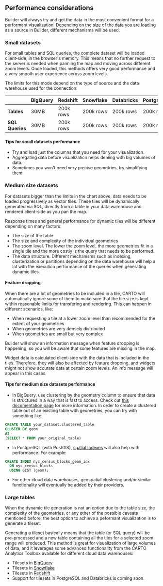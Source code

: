 ## Performance considerations

Builder will always try and get the data in the most convenient format for a performant visualization. Depending on the size of the data you are loading as a source in Builder, different mechanisms will be used.

### Small datasets

For small tables and SQL queries, the complete dataset will be loaded client-side, in the browser's memory. This means that no further request to the server is needed when panning the map and moving across different zoom levels. Once loaded, this methods offers very good performance and a very smooth user experience across zoom levels. 

The limits for this mode depend on the type of source and the data warehouse used for the connection: 

|   |**BigQuery**|**Redshift**|**Snowflake**|**Databricks**|**PostgreSQL**|
|---|---|---|---|---|---|
|**Tables**|30MB|200k rows|200k rows|200k rows|200k rows|
|**SQL Queries**|30MB|200k rows|200k rows|200k rows|200k rows|

#### Tips for small datasets performance

* Try and load just the columns that you need for your visualization.
* Aggregating data before visualization helps dealing with big volumes of data.
* Sometimes you won't need very precise geometries, try simplifying them.

### Medium size datasets

For datasets bigger than the limits in the chart above, data needs to be loaded progressively as vector tiles. These tiles will be dynamically generated via SQL, directly from a table in your data warehouse and rendered client-side as you pan the map.

Response times and general performance for dynamic tiles will be different depending on many factors: 
* The size of the table
* The size and complexity of the individual geometries
* The zoom level. The lower the zoom level, the more geometries fit in a single tile and the more costly is the query that needs to be performed.
* The data structure. Different mechanisms such as indexing, clusterization or partitions depending on the data warehouse will help a lot with the execution performance of the queries when generating dynamic tiles. 

#### Feature dropping

When there are a lot of geometries to be included in a tile, CARTO will automatically ignore some of them to make sure that the tile size is kept within reasonable limits for transfering and rendering. This can happen in different scenarios, like: 

* When requesting a tile at a lower zoom level than recommended for the extent of your geometries
* When geometries are very densely distributed
* When geometries are small but very complex

Builder will show an information message when feature dropping is happening, so you will be aware that some features are missing in the map. 

Widget data is calculated client-side with the data that is included in the tiles. Therefore, they will also be affected by feature dropping, and widgets might not show accurate data at certain zoom levels. An info message will appear in this cases. 

#### Tips for medium size datasets performance

* In BigQuery, use clustering by the geometry column to ensure that data is structured in a way that is fast to access. Check out [this documentation page](https://cloud.google.com/bigquery/docs/clustered-tables) for more information. 
In order to create a clustered table out of an existing table with geometries, you can try with something like: 
```sql
CREATE TABLE your_dataset.clustered_table
CLUSTER BY geom
AS 
(SELECT * FROM your_original_table)
```
* In PostgreSQL (with PostGIS), [spatial indexes](http://postgis.net/workshops/postgis-intro/indexing.html) will also help with performance. For example: 

```sql
CREATE INDEX nyc_census_blocks_geom_idx
  ON nyc_census_blocks
  USING GIST (geom);
```
* For other cloud data warehouses, geospatial clustering and/or similar functionality will eventually be added by their providers.

### Large tables

When the dynamic tile generation is not an option due to the table size, the complexity of the geometries, or any other of the possible caveats mentioned before, the best option to achieve a peformant visualization is to generate a tileset. 

Generating a tileset basically means that the table (or SQL query) will be pre-processed and a new table containing all the tiles for a selected zoom range will produced. This method is great for visualization of large volumes of data, and it leverages some advanced functionality from the CARTO Analytics Toolbox available for different cloud data warehouses: 

* Tilesets in [BigQuery](https://docs.carto.com/analytics-toolbox-bigquery/overview/tilesets/)
* Tilesets in [Snowflake](https://docs.carto.com/analytics-toolbox-snowflake/overview/tilesets/)
* Tilesets in [Redshift](https://docs.carto.com/analytics-toolbox-redshift/overview/tilesets/)
* Support for tilesets in PostgreSQL and Databricks is coming soon.

